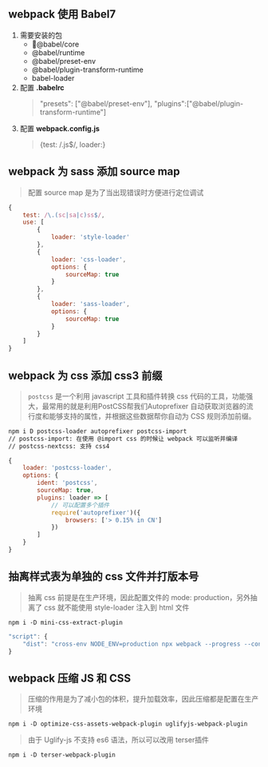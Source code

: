 ## webpack 使用 Babel7 
1. 需要安装的包
    + @babel/core 
    + @babel/runtime
    + @babel/preset-env
    + @babel/plugin-transform-runtime
    + babel-loader
2. 配置 **.babelrc**
    > "presets": ["@babel/preset-env"], "plugins":["@babel/plugin-transform-runtime"]
3. 配置 **webpack.config.js**
    > {test: /\.js$/, loader:}

## webpack 为 sass 添加 source map
> 配置 source map 是为了当出现错误时方便进行定位调试
``` javascript
{
    test: /\.(sc|sa|c)ss$/,
    use: [
        {
            loader: 'style-loader'
        },
        {
            loader: 'css-loader',
            options: {
                sourceMap: true
            }
        },
        {
            loader: 'sass-loader',
            options: {
                sourceMap: true
            }
        }
    ]
}
```

## webpack 为 css 添加 css3 前缀
> `postcss` 是一个利用 javascript 工具和插件转换 css 代码的工具，功能强大，最常用的就是利用PostCSS帮我们Autoprefixer 自动获取浏览器的流行度和能够支持的属性，并根据这些数据帮你自动为 CSS 规则添加前缀。
``` bash
npm i D postcss-loader autoprefixer postcss-import
// postcss-import: 在使用 @import css 的时候让 webpack 可以监听并编译
// postcss-nextcss: 支持 css4
```
``` javascript
{
    loader: 'postcss-loader',
    options: {
        ident: 'postcss',
        sourceMap: true,
        plugins: loader => [
            // 可以配置多个插件
            require('autoprefixer')({
                browsers: ['> 0.15% in CN']
            })
        ]
    }
}
```

## 抽离样式表为单独的 css 文件并打版本号
> 抽离 css 前提是在生产环境，因此配置文件的 mode: production，另外抽离了 css 就不能使用 style-loader 注入到 html 文件
``` shell
npm i -D mini-css-extract-plugin
```
``` javascript
"script": {
    "dist": "cross-env NODE_ENV=production npx webpack --progress --config webpack.prod.config.js"
}
```

## webpack 压缩 JS 和 CSS
> 压缩的作用是为了减小包的体积，提升加载效率，因此压缩都是配置在生产环境
``` shell
npm i -D optimize-css-assets-webpack-plugin uglifyjs-webpack-plugin
```
> 由于 Uglify-js 不支持 es6 语法，所以可以改用 terser插件
```
npm i -D terser-webpack-plugin
```